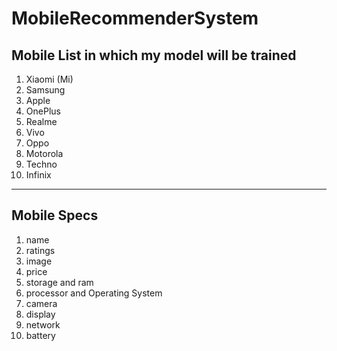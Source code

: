 # MobileRecommenderSystem

## Mobile List in which my model will be trained

1. Xiaomi (Mi)
2. Samsung
3. Apple
4. OnePlus
5. Realme
6. Vivo
7. Oppo
8. Motorola
10. Techno
11. Infinix

---
## Mobile Specs 

1. name
2. ratings
3. image
4. price
5. storage and ram
6. processor and Operating System
7. camera
8. display
9. network
10. battery
